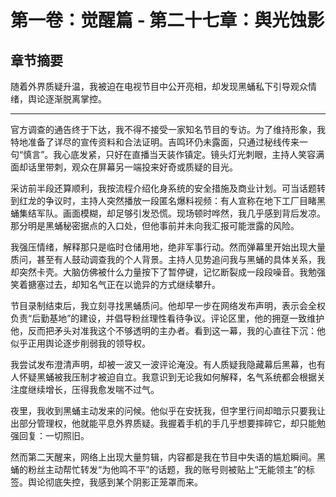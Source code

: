 # 第一卷：觉醒篇 - 第二十七章：舆光蚀影

<!-- AI生成内容开始 -->
<!-- 模型: GPT-4 Turbo -->
<!-- Prompt版本: rewrite_chapter.tpl.md -->
<!-- 生成时间: 2025-07-XX -->
<!-- 状态: 初稿，需人工完善 -->

## 章节摘要
随着外界质疑升温，我被迫在电视节目中公开亮相，却发现黑蛹私下引导观众情绪，舆论逐渐脱离掌控。

---

官方调查的通告终于下达，我不得不接受一家知名节目的专访。为了维持形象，我特地准备了详尽的宣传资料和合法证明。吉鸣环仍未露面，只通过秘线传来一句“慎言”。我心底发紧，只好在直播当天装作镇定。镜头灯光刺眼，主持人笑容满面却话里带刺，观众在屏幕另一端投来好奇或质疑的目光。

采访前半段还算顺利，我按流程介绍化身系统的安全措施及商业计划。可当话题转到红龙的争议时，主持人突然播放一段匿名爆料视频：有人宣称在地下工厂目睹黑蛹集结军队。画面模糊，却足够引发恐慌。现场顿时哗然，我几乎感到背后发凉。那分明是黑蛹秘密据点的入口处，但他事前并未向我汇报可能泄露的风险。

我强压情绪，解释那只是临时仓储用地，绝非军事行动。然而弹幕里开始出现大量质问，甚至有人鼓动调查我的个人背景。主持人见势追问我与黑蛹的具体关系，我却突然卡壳。大脑仿佛被什么力量按下了暂停键，记忆断裂成一段段噪音。我勉强笑着搪塞过去，却知名气正在以诡异的方式继续攀升。

节目录制结束后，我立刻寻找黑蛹质问。他却早一步在网络发布声明，表示会全权负责“后勤基地”的建设，并倡导粉丝理性看待争议。评论区里，他的拥趸一致维护他，反而把矛头对准我这个不够透明的主办者。看到这一幕，我的心直往下沉：他似乎正用舆论逐步削弱我的领导权。

<!-- AI生成内容结束 -->

我尝试发布澄清声明，却被一波又一波评论淹没。有人质疑我隐藏幕后黑幕，也有人怀疑黑蛹被我压制才被迫自立。我意识到无论我如何解释，名气系统都会根据关注度继续增长，压得我愈发喘不过气。

夜里，我收到黑蛹主动发来的问候。他似乎在安抚我，但字里行间却暗示只要我让出部分管理权，他就能平息外界质疑。我握着手机的手几乎想要摔碎它，却只能勉强回复：一切照旧。

然而第二天醒来，网络上出现大量剪辑，内容都是我在节目中失语的尴尬瞬间。黑蛹的粉丝主动帮忙转发“为他鸣不平”的话题，我的账号则被贴上“无能领主”的标签。舆论彻底失控，我感到某个阴影正笼罩而来。

<!-- AI生成内容结束 -->
